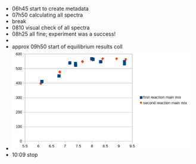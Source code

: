 - 06h45 start to create metadata
- 07h50 calculating all spectra
- break
- 0810 visual check of all spectra
- 08h25 all fine; experiment was a success!
-
- approx 09h50 start of equilibrium results coll
- ![image.png](../assets/image_1739869775608_0.png)
- 10:09  stop